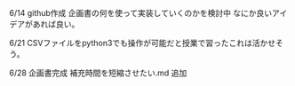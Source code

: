6/14
github作成
企画書の何を使って実装していくのかを検討中
なにか良いアイデアがあれば良い。

6/21
CSVファイルをpython3でも操作が可能だと授業で習ったこれは活かせそう。


6/28
企画書完成
補充時間を短縮させたい.md 追加
